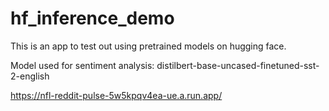 # hf_inference_demo
This is an app to test out using pretrained models on hugging face.

Model used for sentiment analysis: distilbert-base-uncased-finetuned-sst-2-english

https://nfl-reddit-pulse-5w5kpqv4ea-ue.a.run.app/